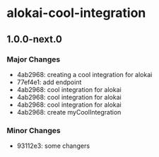 # alokai-cool-integration

## 1.0.0-next.0

### Major Changes

- 4ab2968: creating a cool integration for alokai
- 77ef4e1: add endpoint
- 4ab2968: cool integration for alokai
- 4ab2968: cool integration for alokai
- 4ab2968: cool integration for alokai
- 4ab2968: create myCoolIntegration

### Minor Changes

- 93112e3: some changers
